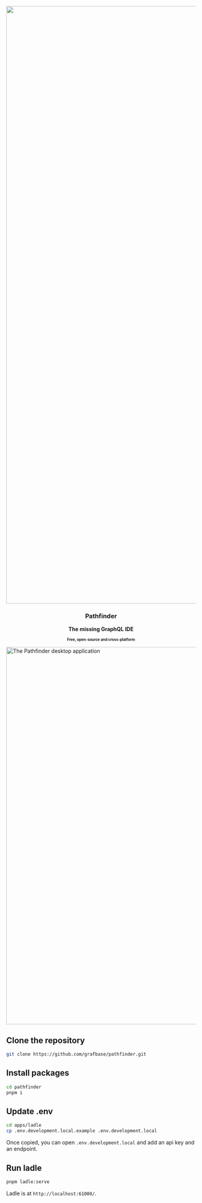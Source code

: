 <p align="center">
  <img width="1583"  alt="The Pathfinder logo" alt="Group 1890493-2" src="https://github.com/grafbase/pathfinder/assets/14347895/57a6c505-0624-475d-9f40-854ead751b6d">
    <h3 align="center">Pathfinder</h3>
    <p align="center"><b>The missing GraphQL IDE</b></p>
    <p align="center"><sub><sup><b>Free, open-source and cross-platform</b></sup></sub></p>
    <img width="1000" src="https://github.com/grafbase/pathfinder/assets/14347895/462f08ac-c8fd-42ab-9f4b-e1be4520c6af" alt="The Pathfinder desktop application" />
</p>

## Clone the repository

```bash
git clone https://github.com/grafbase/pathfinder.git
```

## Install packages

```bash
cd pathfinder
pnpm i
```

## Update .env

```bash
cd apps/ladle
cp .env.development.local.example .env.development.local
```

Once copied, you can open `.env.development.local` and add an api key and an endpoint.

## Run ladle

```bash
pnpm ladle:serve
```

Ladle is at `http://localhost:61000/`.

